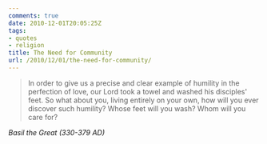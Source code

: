 ```yaml
---
comments: true
date: 2010-12-01T20:05:25Z
tags:
- quotes
- religion
title: The Need for Community
url: /2010/12/01/the-need-for-community/
---
```


<blockquote class="big">In order to give us a precise and clear example of humility in the perfection of love, our Lord took a towel and washed his disciples' feet. So what about you, living entirely on your own, how will you ever discover such humility? Whose feet will you wash? Whom will you care for?</blockquote>

<cite class="big">Basil the Great (330-379 AD)</cite>





